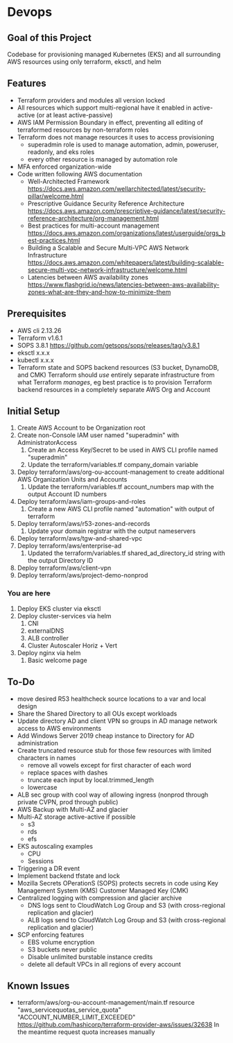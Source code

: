 # Devops

## Goal of this Project
Codebase for provisioning managed Kubernetes (EKS) and all surrounding AWS resources using only terraform, eksctl, and helm

## Features
- Terraform providers and modules all version locked
- All resources which support multi-regional have it enabled in active-active (or at least active-passive)
- AWS IAM Permission Boundary in effect, preventing all editing of terraformed resources by non-terraform roles
- Terraform does not manage resources it uses to access provisioning
  - superadmin role is used to manage automation, admin, poweruser, readonly, and eks roles
  - every other resource is managed by automation role
- MFA enforced organization-wide
- Code written following AWS documentation
  - Well-Architected Framework  https://docs.aws.amazon.com/wellarchitected/latest/security-pillar/welcome.html
  - Prescriptive Guidance Security Reference Architecture https://docs.aws.amazon.com/prescriptive-guidance/latest/security-reference-architecture/org-management.html
  - Best practices for multi-account management https://docs.aws.amazon.com/organizations/latest/userguide/orgs_best-practices.html
  - Building a Scalable and Secure Multi-VPC AWS Network Infrastructure https://docs.aws.amazon.com/whitepapers/latest/building-scalable-secure-multi-vpc-network-infrastructure/welcome.html
  - Latencies between AWS availability zones https://www.flashgrid.io/news/latencies-between-aws-availability-zones-what-are-they-and-how-to-minimize-them

## Prerequisites
- AWS cli 2.13.26
- Terraform v1.6.1
- SOPS 3.8.1  https://github.com/getsops/sops/releases/tag/v3.8.1
- eksctl x.x.x
- kubectl x.x.x
- Terraform state and SOPS backend resources (S3 bucket, DynamoDB, and CMK)
  Terraform should _use_ entirely separate infrastructure from what Terraform _manages_, eg best practice is to provision Terraform backend resources in a completely separate AWS Org and Account

## Initial Setup
1. Create AWS Account to be Organization root
1. Create non-Console IAM user named "superadmin" with AdministratorAccess
   1. Create an Access Key/Secret to be used in AWS CLI profile named "superadmin"
   1. Update the terraform/variables.tf company_domain variable
1. Deploy terraform/aws/org-ou-account-management to create additional AWS Organization Units and Accounts
   1. Update the terraform/variables.tf account_numbers map with the output Account ID numbers
1. Deploy terraform/aws/iam-groups-and-roles
   1. Create a new AWS CLI profile named "automation" with output of terraform
1. Deploy terraform/aws/r53-zones-and-records
   1. Update your domain registrar with the output nameservers
1. Deploy terraform/aws/tgw-and-shared-vpc
1. Deploy terraform/aws/enterprise-ad
   1. Updated the terraform/variables.tf shared_ad_directory_id string with the output Directory ID
1. Deploy terraform/aws/client-vpn
1. Deploy terraform/aws/project-demo-nonprod
### You are here
<!-- 1. Deploy terraform/aws/project-demo-prod -->
1. Deploy EKS cluster via eksctl
1. Deploy cluster-services via helm
   1. CNI
   1. externalDNS
   1. ALB controller
   1. Cluster Autoscaler Horiz + Vert
1. Deploy nginx via helm
   1. Basic welcome page

## To-Do
- move desired R53 healthcheck source locations to a var and local design
- Share the Shared Directory to all OUs except workloads
- Update directory AD and client VPN so groups in AD manage network access to AWS environments
- Add Windows Server 2019 cheap instance to Directory for AD administration
- Create truncated resource stub for those few resources with limited characters in names
  - remove all vowels except for first character of each word
  - replace spaces with dashes
  - truncate each input by local.trimmed_length
  - lowercase
- ALB sec group with cool way of allowing ingress (nonprod through private CVPN, prod through public)
- AWS Backup with Multi-AZ and glacier
- Multi-AZ storage active-active if possible
  - s3
  - rds
  - efs
- EKS autoscaling examples
  - CPU
  - Sessions
- Triggering a DR event
- Implement backend tfstate and lock
- Mozilla Secrets OPerationS (SOPS) protects secrets in code using Key Management System (KMS) Customer Managed Key (CMK)
- Centralized logging with compression and glacier archive
  - DNS logs sent to CloudWatch Log Group and S3 (with cross-regional replication and glacier)
  - ALB logs send to CloudWatch Log Group and S3 (with cross-regional replication and glacier)
- SCP enforcing features
  - EBS volume encryption
  - S3 buckets never public
  - Disable unlimited burstable instance credits
  - delete all default VPCs in all regions of every account

## Known Issues
- terraform/aws/org-ou-account-management/main.tf
  resource "aws_servicequotas_service_quota" "ACCOUNT_NUMBER_LIMIT_EXCEEDED"
  https://github.com/hashicorp/terraform-provider-aws/issues/32638
  In the meantime request quota increases manually
